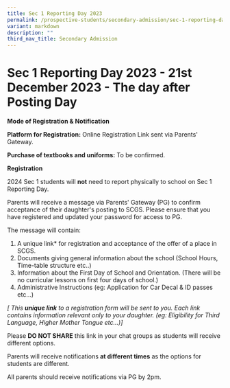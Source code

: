 ```yaml
---
title: Sec 1 Reporting Day 2023
permalink: /prospective-students/secondary-admission/sec-1-reporting-day-2023/
variant: markdown
description: ""
third_nav_title: Secondary Admission
---
```

# **Sec 1 Reporting Day 2023 - 21st December 2023 - The day after Posting Day**

**Mode of Registration & Notification**

**Platform for Registration:** Online Registration Link sent via Parents' Gateway.

**Purchase of textbooks and uniforms:** To be confirmed.

**Registration**

2024 Sec 1 students will **not** need to report physically to school on Sec 1 Reporting Day. 

Parents will receive a message via Parents' Gateway (PG) to confirm acceptance of their daughter's posting to SCGS. Please ensure that you have registered and updated your password for access to PG.

The message will contain:

1. A unique link* for registration and acceptance of the offer of a place in SCGS.
2. Documents giving general information about the school (School Hours, Time-table structure etc..)
3. Information about the First Day of School and Orientation. (There will be no curricular lessons on first four days of school.)
4. Administrative Instructions (eg: Application for Car Decal & ID passes etc...)

*[  This **unique link** to a registration form will be sent to you. Each link contains information relevant only to your daughter. (eg: Eligibility for Third Language, Higher Mother Tongue etc...)]*

Please **DO NOT SHARE** this link in your chat groups as students will receive different options. 

Parents will receive notifications **at different times** as the options for students are different.

All parents should receive notifications via PG by 2pm.